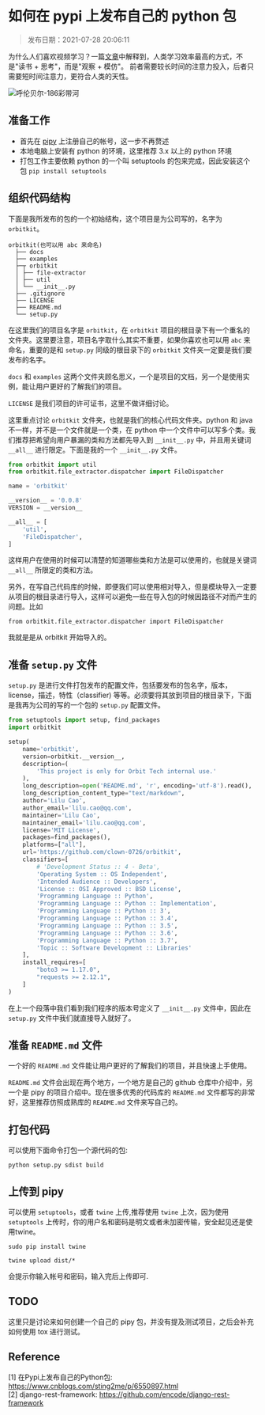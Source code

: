 # 如何在 pypi 上发布自己的 python 包

> 发布日期：2021-07-28 20:06:11

为什么人们喜欢视频学习？一篇[文章](https://samoburja.com/the-youtube-revolution-in-knowledge-transfer/)中解释到，人类学习效率最高的方式，不是"读书 + 思考"，而是"观察 + 模仿"。 前者需要较长时间的注意力投入，后者只需要短时间注意力，更符合人类的天性。

<!--more-->

![呼伦贝尔-186彩带河](https://lilu-pic-bed.oss-cn-beijing.aliyuncs.com/my-blog/20210728-how-to-publish-python-package-in-pipy/WechatIMG199.jpeg)

## 准备工作
- 首先在 [pipy](https://pypi.org/) 上注册自己的帐号，这一步不再赘述
- 本地电脑上安装有 python 的环境，这里推荐 3.x 以上的 python 环境
- 打包工作主要依赖 python 的一个叫 setuptools 的包来完成，因此安装这个包 `pip install setuptools`

## 组织代码结构
下面是我所发布的包的一个初始结构，这个项目是为公司写的，名字为 `orbitkit`。

```
orbitkit(也可以用 abc 来命名)
  ├── docs
  ├── examples
  ├─┬ orbitkit
  │ ├── file-extractor
  │ ├── util
  │ └── __init__.py
  ├── .gitignore
  ├── LICENSE
  ├── README.md
  └── setup.py
```

在这里我们的项目名字是 `orbitkit`，在 `orbitkit` 项目的根目录下有一个重名的文件夹。这里要注意，项目名字取什么其实不重要，如果你喜欢也可以用 `abc` 来命名，重要的是和 `setup.py` 同级的根目录下的 `orbitkit` 文件夹一定要是我们要发布的名字。

`docs` 和 `examples` 这两个文件夹顾名思义，一个是项目的文档，另一个是使用实例，能让用户更好的了解我们的项目。

`LICENSE` 是我们项目的许可证书，这里不做详细讨论。

这里重点讨论 `orbitkit` 文件夹，也就是我们的核心代码文件夹。python 和 java 不一样，并不是一个文件就是一个类，在 python 中一个文件中可以写多个类。我们推荐把希望向用户暴漏的类和方法都先导入到 `__init__.py` 中，并且用关键词 `__all__` 进行限定。下面是我的一个 `__init__.py` 文件。

```python
from orbitkit import util
from orbitkit.file_extractor.dispatcher import FileDispatcher

name = 'orbitkit'

__version__ = '0.0.8'
VERSION = __version__

__all__ = [
    'util',
    'FileDispatcher',
]
```
这样用户在使用的时候可以清楚的知道哪些类和方法是可以使用的，也就是关键词 `__all__` 所限定的类和方法。

另外，在写自己代码库的时候，即便我们可以使用相对导入，但是模块导入一定要从项目的根目录进行导入，这样可以避免一些在导入包的时候因路径不对而产生的问题。比如
```
from orbitkit.file_extractor.dispatcher import FileDispatcher
```
我就是是从 orbitkit 开始导入的。

## 准备 `setup.py` 文件
`setup.py` 是进行文件打包发布的配置文件，包括要发布的包名字，版本，license，描述，特性（classifier) 等等。必须要将其放到项目的根目录下，下面是我再为公司的写的一个包的 `setup.py` 配置文件。

```python
from setuptools import setup, find_packages
import orbitkit

setup(
    name='orbitkit',
    version=orbitkit.__version__,
    description=(
        'This project is only for Orbit Tech internal use.'
    ),
    long_description=open('README.md', 'r', encoding='utf-8').read(),
    long_description_content_type="text/markdown",
    author='Lilu Cao',
    author_email='lilu.cao@qq.com',
    maintainer='Lilu Cao',
    maintainer_email='lilu.cao@qq.com',
    license='MIT License',
    packages=find_packages(),
    platforms=["all"],
    url='https://github.com/clown-0726/orbitkit',
    classifiers=[
        # 'Development Status :: 4 - Beta',
        'Operating System :: OS Independent',
        'Intended Audience :: Developers',
        'License :: OSI Approved :: BSD License',
        'Programming Language :: Python',
        'Programming Language :: Python :: Implementation',
        'Programming Language :: Python :: 3',
        'Programming Language :: Python :: 3.4',
        'Programming Language :: Python :: 3.5',
        'Programming Language :: Python :: 3.6',
        'Programming Language :: Python :: 3.7',
        'Topic :: Software Development :: Libraries'
    ],
    install_requires=[
        "boto3 >= 1.17.0",
        "requests >= 2.12.1",
    ]
)

```
在上一个段落中我们看到我们程序的版本号定义了 `__init__.py` 文件中，因此在 `setup.py` 文件中我们就直接导入就好了。

## 准备 `README.md` 文件
一个好的 `README.md` 文件能让用户更好的了解我们的项目，并且快速上手使用。

`README.md` 文件会出现在两个地方，一个地方是自己的 github 仓库中介绍中，另一个是 pipy 的项目介绍中。现在很多优秀的代码库的 `README.md` 文件都写的非常好，这里推荐仿照成熟库的 `README.md` 文件来写自己的。

## 打包代码
可以使用下面命令打包一个源代码的包:
```
python setup.py sdist build
```

## 上传到 pipy
可以使用 `setuptools`，或者 `twine` 上传,推荐使用 `twine` 上次，因为使用 `setuptools` 上传时，你的用户名和密码是明文或者未加密传输，安全起见还是使用twine。
```
sudo pip install twine

twine upload dist/*
```
会提示你输入帐号和密码，输入完后上传即可.

## TODO
这里只是讨论来如何创建一个自己的 pipy 包，并没有提及测试项目，之后会补充如何使用 tox 进行测试。

## Reference
[1] 在Pypi上发布自己的Python包: https://www.cnblogs.com/sting2me/p/6550897.html  
[2] django-rest-framework: https://github.com/encode/django-rest-framework
